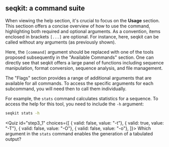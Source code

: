 <script> 
  import Quiz from "components/Quiz.svelte"; 
  import Execute from "components/Execute.svelte"; 
</script> 

## seqkit: a command suite

When viewing the help section, it's crucial to focus on the **Usage** section. This sectioon offers a concise overview of how to use the command, highlighting both required and optional arguments. As a convention, items enclosed in brackets `[...]` are optional. For instance, here, seqkit can be called without any arguments (as previously shown).

Here, the `[command]` argument  should be replaced with one of the tools proposed subsequently in the "Available Commands" section. One can directly see that seqkit offers a large panel of functions including sequence manipulation, format conversion, sequence analysis, and file management. 	

The "Flags" section provides a range of additional arguments that are available for all commands. To access the specific arguments for each subcommand, you will need then to call them individually.

For example, the `stats` command calculates statistics for a sequence. To access the help for this tool, you need to include the `-h` argument:

```bash
seqkit stats -h
```

<Quiz id="step3_1" choices={[
         { valid: false, value: "-t"},
         { valid: true, value: "-T"},
         { valid: false, value: "-O"},
	 { valid: false, value: "-o"},
]}>
        <span slot="prompt">
	Which argument in the `stats` command enables the generation of a tabulated output?
        </span>
</Quiz>


